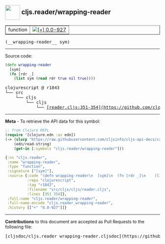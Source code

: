 ## <img width="48px" valign="middle" src="http://i.imgur.com/Hi20huC.png"> cljs.reader/wrapping-reader

 <table border="1">
<tr>

<td>function</td>
<td><a href="https://github.com/cljsinfo/cljs-api-docs/tree/0.0-927"><img valign="middle" alt="[+] 0.0-927" src="https://img.shields.io/badge/+-0.0--927-lightgrey.svg"></a> </td>
</tr>
</table>

 <samp>
(__wrapping-reader__ sym)<br>
</samp>

---





Source code:

```clj
(defn wrapping-reader
  [sym]
  (fn [rdr _]
    (list sym (read rdr true nil true))))
```

 <pre>
clojurescript @ r1843
└── src
    └── cljs
        └── cljs
            └── <ins>[reader.cljs:351-354](https://github.com/clojure/clojurescript/blob/r1843/src/cljs/cljs/reader.cljs#L351-L354)</ins>
</pre>


---

__Meta__ - To retrieve the API data for this symbol:

```clj
;; from Clojure REPL
(require '[clojure.edn :as edn])
(-> (slurp "https://raw.githubusercontent.com/cljsinfo/cljs-api-docs/catalog/cljs-api.edn")
    (edn/read-string)
    (get-in [:symbols "cljs.reader/wrapping-reader"]))
```

```clj
{:ns "cljs.reader",
 :name "wrapping-reader",
 :type "function",
 :signature ["[sym]"],
 :source {:code "(defn wrapping-reader\n  [sym]\n  (fn [rdr _]\n    (list sym (read rdr true nil true))))",
          :repo "clojurescript",
          :tag "r1843",
          :filename "src/cljs/cljs/reader.cljs",
          :lines [351 354]},
 :full-name "cljs.reader/wrapping-reader",
 :full-name-encode "cljs.reader_wrapping-reader",
 :history [["+" "0.0-927"]]}

```

---

__Contributions__ to this document are accepted as Pull Requests to the following file:

 <pre>
[cljsdoc/cljs.reader_wrapping-reader.cljsdoc](https://github.com/cljsinfo/cljs-api-docs/blob/master/cljsdoc/cljs.reader_wrapping-reader.cljsdoc)
</pre>


